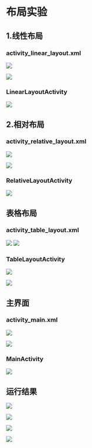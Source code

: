 # 布局实验


## 1.线性布局
### activity\_linear\_layout.xml

![](https://github.com/warmandfull/androidTask/blob/master/LayoutTask/screenshots/1.png)

![](https://github.com/warmandfull/androidTask/blob/master/LayoutTask/screenshots/2.png)
### LinearLayoutActivity
![](https://github.com/warmandfull/androidTask/blob/master/LayoutTask/screenshots/3.png)


## 2.相对布局
### activity\_relative\_layout.xml
![](https://github.com/warmandfull/androidTask/blob/master/LayoutTask/screenshots/4.png)

![](https://github.com/warmandfull/androidTask/blob/master/LayoutTask/screenshots/5.png)



### RelativeLayoutActivity
![](https://github.com/warmandfull/androidTask/blob/master/LayoutTask/screenshots/6.png)

## 表格布局
### activity\_table\_layout.xml
![](https://github.com/warmandfull/androidTask/blob/master/LayoutTask/screenshots/7.png)
![](https://github.com/warmandfull/androidTask/blob/master/LayoutTask/screenshots/8.png)


### TableLayoutActivity
![](https://github.com/warmandfull/androidTask/blob/master/LayoutTask/screenshots/9.png)

![](https://github.com/warmandfull/androidTask/blob/master/LayoutTask/screenshots/10.png)


## 主界面
### activity\_main.xml
![](https://github.com/warmandfull/androidTask/blob/master/LayoutTask/screenshots/11.png)

![](https://github.com/warmandfull/androidTask/blob/master/LayoutTask/screenshots/12.png)



### MainActivity
![](https://github.com/warmandfull/androidTask/blob/master/LayoutTask/screenshots/13.png)


## 运行结果
![](https://github.com/warmandfull/androidTask/blob/master/LayoutTask/screenshots/14.png)

![](https://github.com/warmandfull/androidTask/blob/master/LayoutTask/screenshots/15.png)

![](https://github.com/warmandfull/androidTask/blob/master/LayoutTask/screenshots/16.png)

![](https://github.com/warmandfull/androidTask/blob/master/LayoutTask/screenshots/17.png)







